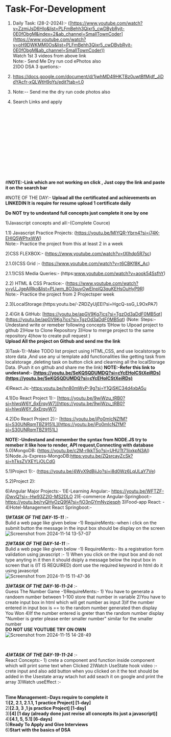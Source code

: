 # Task-For-Development
1) Daily Task: (28-2-2024):-  ([https://www.youtube.com/watch?v=ZzmiJsD6HIo&list=PLFmBehh3Qjxr5_cwDBybRyjt-0E0fObgM&index=2&ab_channel=SmallTownCoder](https://www.youtube.com/watch?v=oH9DWKMM0Os&list=PLFmBehh3Qjxr5_cwDBybRyjt-0E0fObgM&ab_channel=SmallTownCoder)) <br>
Watch 1st 3 videos from above link <br>
Note:- Send Me Dry run cod ePhotos also <br>
2)DO DSA 3 quetions:-<br>
1)  https://docs.google.com/document/d/1jwhMD49HKTBz0uwtBfMjdf_JiDdYAcfr-xQLWtH9oYs/edit?tab=t.0 <br>
2)  Note:-- Send me the dry run code photos also <br>

3) Search Links and apply<br>

<br>
<br>
<br>
<br>
<br>
<br>
<br>
<br>
<br>
<br>
<br>
<br>
<br>
#<b>NOTE:-Link which are not working on click , Just copy the link and paste it on the search bar</b><br>

#NOTE OF THE DAY:- <strong>Upload all the certificated and achievements on LINKEDIN It is require for resume upload 1 certificate daily</strong> <br>

<b>Do NOT try to undestand full concepts just complete it one by one </b>

1)Javascript concepts and all:-(Complete Cource)

1.1) Javascript Practice Projects:  (https://youtu.be/MIYQR-Ybrn4?si=i74K-EHlQ5WPhxWW) <br> Note:- Practice the project from this at least 2 in a week

2)CSS FLEXBOX:- (https://www.youtube.com/watch?v=tXIhdp5R7sc)     

2.1.0)CSS Grid   :- (https://www.youtube.com/watch?v=t6CBKf8K_Ac)
        
2.1.1)CSS Media Queries:- (https:www.youtube.com/watch?v=aook54SsfhY)

2.2) HTML & CSS Practice:- (https://www.youtube.com/watch?v=yU_JgeAIRko&list=PLjwm_8O3suyOwElnplQ3quKEHsOuHyP9R) <br> Note:- Practice the project from 2 Projectsper week
            
2.3)LocalStorage:(https:youtu.be/-ZRDZyUjEEI?si=HgcQ-ssG_L9OxPA7) <br>

2.4)Git & GitHub: [https://youtu.be/apGV9Kg7ics?si=TgzOd3aDdF0MB5qt] (https://youtu.be/apGV9Kg7ics?si=TgzOd3aDdF0MB5qt) (Note: Steps:- Undestand write or remeber following concepts 1)How to Ulpoad project to github 2)How to Clone Repository 3)How to merge project to the same repository 4)how to create pull request )<br> <b>Upload All the project on Github and send me the link </b>

3)Task-1):-Make TODO list project using HTML,CSS, and use localstorage to store data ,And use any ui template add functionalities like getting task from localstorage ,deleting task on button click and clearning all the localStorage Data.  (Push it on github and share me the link) 
<b>NOTE:-Refer this link to undestand:- [https://youtu.be/SeKQSQDUMDQ?si=cYcEHoICStXeiRDs](https://youtu.be/SeKQSQDUMDQ?si=cYcEHoICStXeiRDs)</b>

4)React.Js:-[https:youtu.be/hn80mWvP-9g?si=Y1QjSKC34d4xbA5u](https:youtu.be/hn80mWvP-9g?si=Y1QjSKC34d4xbA5u)

4.1)Do React Project 1):- [https://youtu.be/9wiWzu_tRB0?si=hlwsW6Y_6xErqyW7](https://youtu.be/9wiWzu_tRB0?si=hlwsW6Y_6xErqyW7)

4.2)Do React Project 2):- [https://youtu.be/jPo0mIcNZfM?si=S30UNRqmTBZ9151L](https://youtu.be/jPo0mIcNZfM?si=S30UNRqmTBZ9151L)

<b>NOTE:-Undestand and remember the syntax from NODE.JS try to remeber it like how to render, API request,Connecting with database</b><br>
5.0)MongoDB:  (https://youtu.be/c2M-rlkkT5o?si=UHUTt71iixkpN3Al) <br>
5)Node.Js-Express-MongoDB:[https:youtu.be/ZQsrcayZcSk?si=hTksZVXEYLjOLCdG](https:youtu.be/ZQsrcayZcSk?si=hTksZVXEYLjOLCdG)

5.1)Project 1):- (https://youtu.be/4WvX9dBjiJo?si=i8d0Wz6LqULaY7Ve)

5.2)Project 2): <br>


6)Angular Major Projects:-
1)E-Learning Angular:- https://youtu.be/WFTZF-jDwvQ?si=-Hw93Z2I0-MS2DLO
2)E-commerce Angular-Springboot:- https://youtu.be/ryQHyOzQ9fA?si=fjO3nGYmNyziesph
3)Food-app React: -
4)Hotel-Management React Springboot:- 


<b><em>1)#TASK OF THE DAY-15-11</em></b> :-<br> Bulid a web page like given below -1) RequireMents:-when i click on the submit button the message in the input box should be display on the screen <br>
![Screenshot from 2024-11-14 13-57-07](https://github.com/user-attachments/assets/75901013-b8b1-4fa5-a790-7f26d808646d)<br>

<b><em>2)#TASK OF THE DAY-14-11</em></b> :-<br> Bulid a web page like given below -1) RequireMents:- Its a registration form validation using javascript :- 1) When you click on the input box and do not type anyting in it then it should dsiply a message below the input box in screen that is (IT IS REQUIRED) dont use the required keyword in html do it using javascript<br>
![Screenshot from 2024-11-15 11-47-36](https://github.com/user-attachments/assets/e95a8001-bf97-41a7-9163-e6afe1c3c1f0)<br>

<b><em>3)#TASK OF THE DAY-16-11-24</em></b> :-<br>Guess The Number Game -1)RequireMents:- 1) You have to generate a randoem number between 1-100 store that number in variable 2)You have to create input box in html which will get number as input  3)if the number entered in input box is == to the random number generated then display You Won 4)If the number entered is greter than the random number display "Number is greter please enter smaller number" similar for the smaller number<br>
<b>DO NOT USE YOUTUBE TRY ON OWN</b><br>
![Screenshot from 2024-11-15 14-28-49](https://github.com/user-attachments/assets/80a704c5-fc3f-436c-be63-4b9852f30fe2)

<br>

<b><em>4)#TASK OF THE DAY-19-11-24</em></b> :-<br>React Concepts:-  1) crete a component and function inside component which will print some  text when Clicked   2)Watch UseState hook video  :- crete input and also add button when you clicked on it the text should be added in the
Usestate array wtach hot add seach it on google and print the array   3)Watch useEffect :-</b><br>
<br>


    
<b>Time Management:-Days require to complete it</b><br>
1)<b>[2, 2.1, 2.1.1, 1 practice Project] [1-day]</b><br>
2)<b>[2.3, 3 ,1 js practice Project] [1-day]</b><br>
3)<b>[4] [1 day (already done just revise all concepts its just a javascript)]</b><br>
4)<b>[4.1, 5, 5.1] [6-days]</b><br>
5)<b>Ready To Apply and Give Interviews</b><br>
6)<b>Start with the basics of DSA<b/><br>


